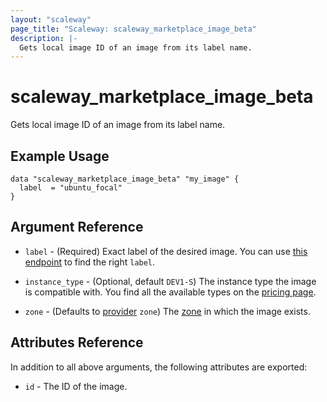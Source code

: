 ```yaml
---
layout: "scaleway"
page_title: "Scaleway: scaleway_marketplace_image_beta"
description: |-
  Gets local image ID of an image from its label name.
---
```


# scaleway_marketplace_image_beta

Gets local image ID of an image from its label name.

## Example Usage

```hcl
data "scaleway_marketplace_image_beta" "my_image" {
  label  = "ubuntu_focal"
}
```

## Argument Reference

- `label` - (Required) Exact label of the desired image. You can use [this endpoint](https://api-marketplace.scaleway.com/images?page=1&per_page=100)
to find the right `label`.

- `instance_type` - (Optional, default `DEV1-S`) The instance type the image is compatible with.
You find all the available types on the [pricing page](https://www.scaleway.com/en/pricing/).

- `zone` - (Defaults to [provider](../index.html#zone) `zone`) The [zone](../guides/regions_and_zones.html#zones) in which the image exists.

## Attributes Reference

In addition to all above arguments, the following attributes are exported:

- `id` - The ID of the image.
